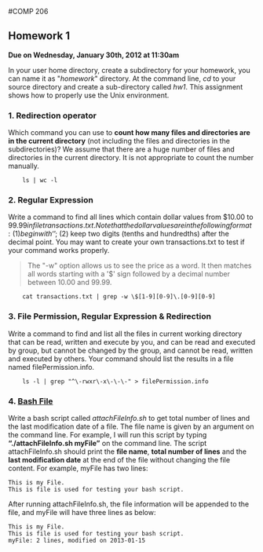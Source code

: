 #COMP 206


## Homework 1


**Due on Wednesday, January 30th, 2012 at 11:30am**


In your user home directory, create a subdirectory for your homework, you can name it as "*homework*" directory. At the command line, *cd* to your source directory and create a sub-directory called *hw1*. This assignment shows how to properly use the Unix environment.


### 1. Redirection operator

Which command you can use to **count how many files and directories are in the current directory** (not including the files and directories in the subdirectories)? We assume that there are a huge number of files and directories in the current directory. It is not appropriate to count the number manually.

		ls | wc -l


### 2. Regular Expression

Write a command to find all lines which contain dollar values from $10.00 to $99.99 in file transactions.txt. Note that the dollar values are in the following format: (1) begin with ‘$’; (2) keep two digits (tenths and hundredths) after the decimal point. You may want to create your own transactions.txt to test if your command works properly.

> The "-w" option allows us to see the price as a word. It then matches all words starting with a '$' sign followed by a decimal number between 10.00 and 99.99.

		cat transactions.txt | grep -w \$[1-9][0-9]\.[0-9][0-9]


### 3. File Permission, Regular Expression & Redirection

Write a command to find and list all the files in current working directory that can be read, written and execute by you, and can be read and executed by group, but cannot be changed by the group, and cannot be read, written and executed by others. Your command should list the results in a file named filePermission.info.

		ls -l | grep "^\-rwxr\-x\-\-\-" > filePermission.info


### 4. [Bash File](attachFileInfo.sh)

Write a bash script called *attachFileInfo.sh* to get total number of lines and the last modification date of a file. The file name is given by an argument on the command line. For example, I will run this script by typing **“./attachFileInfo.sh myFile”** on the command line. The script attachFileInfo.sh should print the **file name**, **total number of lines** and the **last modification date** at the end of the file without changing the file content. For example, myFile has two lines:

	This is my File.
	This is file is used for testing your bash script.

After running attachFileInfo.sh, the file information will be appended to the file, and myFile will have three lines as below:

	This is my File.
	This is file is used for testing your bash script.
	myFile: 2 lines, modified on 2013-01-15
